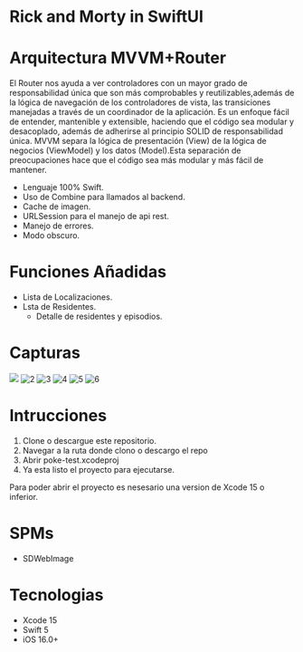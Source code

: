 # Rick and Morty in SwiftUI

# Arquitectura MVVM+Router
El Router nos ayuda a ver controladores con un mayor grado de responsabilidad única que son más comprobables y reutilizables,además de la lógica de navegación de los controladores de vista, las transiciones manejadas a través de un coordinador de la aplicación.
Es un enfoque fácil de entender, mantenible y extensible, haciendo que el código sea modular y desacoplado, además de adherirse al principio SOLID de responsabilidad única.
MVVM separa la lógica de presentación (View) de la lógica de negocios (ViewModel) y los datos (Model).Esta separación de preocupaciones hace que el código sea más modular y más fácil de mantener. 

* Lenguaje 100% Swift.
* Uso de Combine para llamados al backend.
* Cache de imagen.
* URLSession para el manejo de api rest.
* Manejo de errores.
* Modo obscuro.

# Funciones Añadidas
- Lista de Localizaciones.
- Lsta de Residentes.
  - Detalle de residentes y episodios.
 
# Capturas

![](https://github.com/samanthaCBorge/rick_and_morty_swiftui/assets/84641339/8e2e64b3-d5ad-465e-bafc-7c06330fdf63)
![2](https://github.com/samanthaCBorge/rick_and_morty_swiftui/assets/84641339/a1b07679-5fb8-4b16-b9d2-973104ce107a)
![3](https://github.com/samanthaCBorge/rick_and_morty_swiftui/assets/84641339/9e0aaca1-8223-44d6-8224-3afd7940ec36) ![4](https://github.com/samanthaCBorge/rick_and_morty_swiftui/assets/84641339/7907565b-dc6d-43be-94fd-794da01a74f3)
![5](https://github.com/samanthaCBorge/rick_and_morty_swiftui/assets/84641339/410943ff-4dac-4455-9ad4-032b0f74f772) ![6](https://github.com/samanthaCBorge/rick_and_morty_swiftui/assets/84641339/1c5dc4ff-0707-44e2-a6d1-3911e90a8169)

# Intrucciones
1. Clone o descargue este repositorio.
2. Navegar a la ruta donde clono o descargo el repo
3. Abrir poke-test.xcodeproj
5. Ya esta listo el proyecto para ejecutarse.

Para poder abrir el proyecto es nesesario una version de Xcode 15 o inferior.

# SPMs
* SDWebImage

# Tecnologias
* Xcode 15
* Swift 5
* iOS 16.0+
